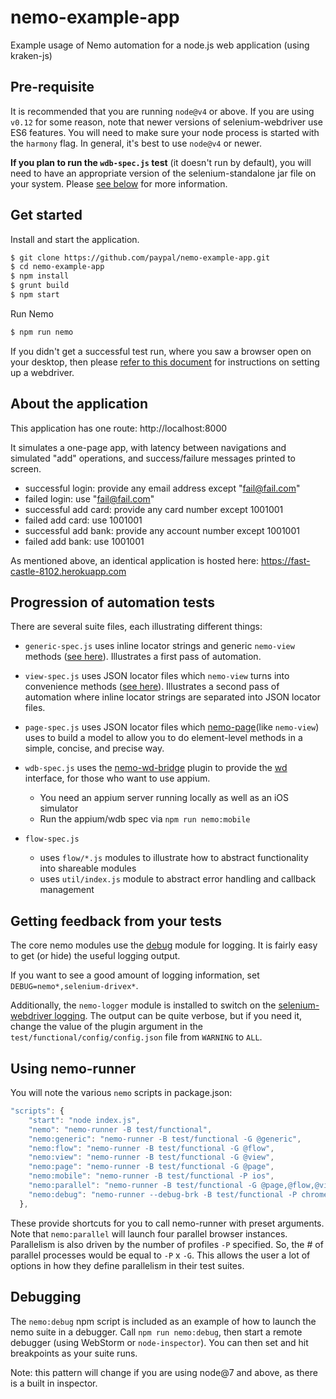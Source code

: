 # nemo-example-app

Example usage of Nemo automation for a node.js web application (using kraken-js)

## Pre-requisite

It is recommended that you are running `node@v4` or above. If you are using `v0.12` for some reason, note that newer versions of selenium-webdriver 
use ES6 features. You will need to make sure your node process is started with the `harmony` flag. In general, it's best to use `node@v4` or newer.

**If you plan to run the `wdb-spec.js` test** (it doesn't run by default), you will need to have an appropriate version of the selenium-standalone jar file on your system. Please [see below](#progression-of-automation-tests) for more information.
## Get started

Install and start the application.

```bash
$ git clone https://github.com/paypal/nemo-example-app.git
$ cd nemo-example-app
$ npm install
$ grunt build
$ npm start
```

Run Nemo

```bash
$ npm run nemo
```

If you didn't get a successful test run, where you saw a browser open on your desktop,
then please [refer to this document](https://github.com/paypal/nemo-docs/blob/master/driver-setup.md) for
instructions on setting up a webdriver.

## About the application

This application has one route: http://localhost:8000

It simulates a one-page app, with latency between navigations and simulated "add" operations, and success/failure messages
printed to screen.

* successful login: provide any email address except "fail@fail.com"
* failed login: use "fail@fail.com"
* successful add card: provide any card number except 1001001
* failed add card: use 1001001
* successful add bank: provide any account number except 1001001
* failed add bank: use 1001001

As mentioned above, an identical application is hosted here: https://fast-castle-8102.herokuapp.com

## Progression of automation tests

There are several suite files, each illustrating different things:

* `generic-spec.js` uses inline locator strings and generic `nemo-view` methods
([see here](https://github.com/paypal/nemo-view/blob/master/README.md#genericunderbar-methods)). Illustrates a first pass
of automation.
* `view-spec.js` uses JSON locator files which `nemo-view` turns into convenience methods
([see here](https://github.com/paypal/nemo-view/blob/master/README.md#locator-methods)). Illustrates a second pass
of automation where inline locator strings are separated into JSON locator files.
* `page-spec.js` uses JSON locator files which [nemo-page](https://github.com/OuranosSkia/nemo-page)(like `nemo-view`) uses to build a model to allow you to do element-level methods in a simple, concise, and precise way.
* `wdb-spec.js` uses the [nemo-wd-bridge](https://github.com/paypal/nemo-wd-bridge) plugin to provide the [wd](https://github.com/admc/wd) interface, for those who want to use appium.
  * You need an appium server running locally as well as an iOS simulator
  * Run the appium/wdb spec via `npm run nemo:mobile`
  
* `flow-spec.js`
  * uses `flow/*.js` modules to illustrate how to abstract functionality into shareable modules
  * uses `util/index.js` module to abstract error handling and callback management

## Getting feedback from your tests

The core nemo modules use the [debug](https://www.npmjs.com/package/debug) module for logging. It is fairly easy to get (or hide) the useful logging output.

If you want to see a good amount of logging information, set `DEBUG=nemo*,selenium-drivex*`.

Additionally, the `nemo-logger` module is installed to switch on the [selenium-webdriver logging](http://seleniumhq.github.io/selenium/docs/api/javascript/module/selenium-webdriver/lib/logging.html). The output can be quite verbose, 
but if you need it, change the value of the plugin argument in the `test/functional/config/config.json` file from `WARNING` to `ALL`.

## Using nemo-runner

You will note the various `nemo` scripts in package.json:

```js
"scripts": {
    "start": "node index.js",
    "nemo": "nemo-runner -B test/functional",
    "nemo:generic": "nemo-runner -B test/functional -G @generic",
    "nemo:flow": "nemo-runner -B test/functional -G @flow",
    "nemo:view": "nemo-runner -B test/functional -G @view",
    "nemo:page": "nemo-runner -B test/functional -G @page",
    "nemo:mobile": "nemo-runner -B test/functional -P ios",
    "nemo:parallel": "nemo-runner -B test/functional -G @page,@flow,@view,@generic",
    "nemo:debug": "nemo-runner --debug-brk -B test/functional -P chrome -G @view"
  },
```

These provide shortcuts for you to call nemo-runner with preset arguments. Note that `nemo:parallel` will launch four parallel browser instances.
Parallelism is also driven by the number of profiles `-P` specified. So, the # of parallel processes would be equal to `-P` x `-G`. This allows the user
a lot of options in how they define parallelism in their test suites.

## Debugging

The `nemo:debug` npm script is included as an example of how to launch the nemo suite in a debugger. Call `npm run nemo:debug`,
then start a remote debugger (using WebStorm or `node-inspector`). You can then set and hit breakpoints as your suite runs.

Note: this pattern will change if you are using node@7 and above, as there is a built in inspector.